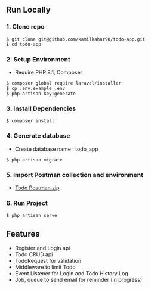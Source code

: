 ## Run Locally
### 1. Clone repo
```
$ git clone git@github.com/kamilkahar90/todo-app.git
$ cd todo-app
```
### 2. Setup Environment
-   Require PHP 8.1, Composer
```
$ composer global require laravel/installer
$ cp .env.example .env
$ php artisan key:generate
```
### 3. Install Dependencies
```
$ composer install
```
### 4. Generate database
-   Create database name : todo_app
```
$ php artisan migrate
```
### 5. Import Postman collection and environment
- [Todo Postman.zip](https://github.com/kamilkahar90/todo-app/files/8583884/Todo.Postman.zip)

### 6. Run Project
```
$ php artisan serve
```

## Features
- Register and Login api
- Todo CRUD api
- TodoRequest for validation
- Middleware to limit Todo
- Event Listener for Login and Todo History Log
- Job, queue to send email for reminder (in progress)

